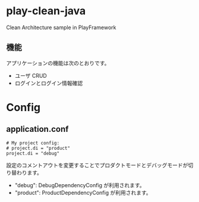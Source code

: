# play-clean-java

Clean Architecture sample in PlayFramework

## 機能
アプリケーションの機能は次のとおりです。

* ユーザ CRUD
* ログインとログイン情報確認

# Config

## application.conf

```
# My project config:
# project.di = "product"
project.di = "debug"
```

設定のコメントアウトを変更することでプロダクトモードとデバッグモードが切り替わります。  
  
* "debug": DebugDependencyConfig が利用されます。  
* "product": ProductDependencyConfig が利用されます。  
